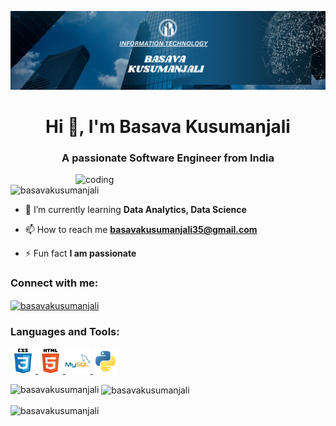 ![logo](https://github.com/basavakusumanjali/basavakusumanjali/blob/main/NEW.png)
<h1 align="center">Hi 👋, I'm Basava Kusumanjali</h1>
<h3 align="center">A passionate Software Engineer from India</h3>
<img align="right" alt="coding" width="400" src="https://img.freepik.com/free-vector/programmer-working-web-development-code-engineer-programming-python-php-java-script-computer_90220-249.jpg">
<p align="left"> <img src="https://komarev.com/ghpvc/?username=basavakusumanjali&label=Profile%20views&color=0e75b6&style=flat" alt="basavakusumanjali" /> </p>

- 🌱 I’m currently learning **Data Analytics, Data Science**

- 📫 How to reach me **basavakusumanjali35@gmail.com**

- ⚡ Fun fact **I am passionate**

<h3 align="left">Connect with me:</h3>
<p align="left">
<a href="https://linkedin.com/in/basavakusumanjali" target="blank"><img align="center" src="https://raw.githubusercontent.com/rahuldkjain/github-profile-readme-generator/master/src/images/icons/Social/linked-in-alt.svg" alt="basavakusumanjali" height="30" width="40" /></a>
</p>

<h3 align="left">Languages and Tools:</h3>
<p align="left"> <a href="https://www.w3schools.com/css/" target="_blank" rel="noreferrer"> <img src="https://raw.githubusercontent.com/devicons/devicon/master/icons/css3/css3-original-wordmark.svg" alt="css3" width="40" height="40"/> </a> <a href="https://www.w3.org/html/" target="_blank" rel="noreferrer"> <img src="https://raw.githubusercontent.com/devicons/devicon/master/icons/html5/html5-original-wordmark.svg" alt="html5" width="40" height="40"/> </a> <a href="https://www.mysql.com/" target="_blank" rel="noreferrer"> <img src="https://raw.githubusercontent.com/devicons/devicon/master/icons/mysql/mysql-original-wordmark.svg" alt="mysql" width="40" height="40"/> </a> <a href="https://www.python.org" target="_blank" rel="noreferrer"> <img src="https://raw.githubusercontent.com/devicons/devicon/master/icons/python/python-original.svg" alt="python" width="40" height="40"/> </a> </p>

<p><img align="left" src="https://github-readme-stats.vercel.app/api/top-langs?username=basavakusumanjali&show_icons=true&locale=en&layout=compact" alt="basavakusumanjali" /></p>

<p>&nbsp;<img align="center" src="https://github-readme-stats.vercel.app/api?username=basavakusumanjali&show_icons=true&locale=en" alt="basavakusumanjali" /></p>

<p><img align="center" src="https://github-readme-streak-stats.herokuapp.com/?user=basavakusumanjali&" alt="basavakusumanjali" /></p>
